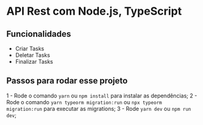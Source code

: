 # API Rest com Node.js, TypeScript

## Funcionalidades

- Criar Tasks
- Deletar Tasks
- Finalizar Tasks

## Passos para rodar esse projeto

1 - Rode o comando `yarn` ou `npm install` para instalar as dependências;
2 - Rode o comando `yarn typeorm migration:run` ou `npx typeorm migration:run` para executar as migrations;
3 - Rode `yarn dev` ou `npm run dev`;
